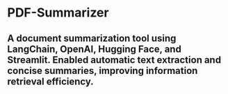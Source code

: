 # PDF-Summarizer

## A document summarization tool using LangChain, OpenAI, Hugging Face, and Streamlit. Enabled automatic text extraction and concise summaries, improving information retrieval efficiency.
